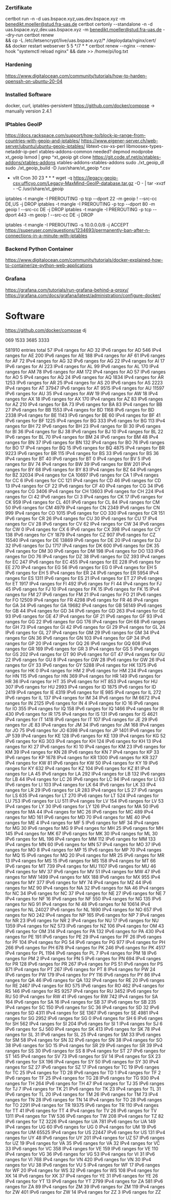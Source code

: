 ### Zertifikate
certbot run -n -d uas.bspace.xyz,uas.dev.bspace.xyz  -m  benedikt.moeller@stud.fra-uas.de
certbot certonly --standalone -n -d uas.bspace.xyz,dev.uas.bspace.xyz  -m  benedikt.moeller@stud.fra-uas.de --dry-run 
certbot renew \
 && cp -L /etc/letsencrypt/live/uas.bspace.xyz/* /deploydata/nginx/cert/ \
 && docker restart webserver
 5 5 */7 * * certbot renew --nginx --renew-hook "systemctl reload nginx" && date >> /home/pi/log.txt

### Hardening
 https://www.digitalocean.com/community/tutorials/how-to-harden-openssh-on-ubuntu-20-04

### Installed Software
docker, curl, iptables-persistent
https://github.com/docker/compose -> manually version 2.4.1

### IPtables GeoIP
https://docs.rackspace.com/support/how-to/block-ip-range-from-countries-with-geoip-and-iptables/
https://www.eigener-server.ch/web-server/ubuntu/ubuntu-geoip-iptables/
libtext-csv-xs-perl libmoosex-types-netaddr-ip-perl
xtables-addons-common
needed? depmod
modprobe xt_geoip
lsmod | grep ^xt_geoip
git clone https://git.code.sf.net/p/xtables-addons/xtables-addons xtables-addons-xtables-addons
sudo ./xt_geoip_dl
sudo ./xt_geoip_build -D /usr/share/xt_geoip *.csv
- vllt Cron
 30 23 * * * wget -q https://legacy-geoip-csv.ufficyo.com/Legacy-MaxMind-GeoIP-database.tar.gz -O - | tar -xvzf - -C /usr/share/xt_geoip

iptables -t mangle -I PREROUTING -p tcp --dport 22 -m geoip ! --src-cc DE,US -j DROP
iptables -t mangle -I PREROUTING -p tcp --dport 80 -m geoip ! --src-cc DE -j DROP
iptables -t mangle -I PREROUTING -p tcp --dport 443 -m geoip ! --src-cc DE -j DROP

iptables -t mangle -I PREROUTING -s 10.0.0.0/8 -j ACCEPT
https://superuser.com/questions/1234693/permanently-ban-after-n-connections-in-a-minute-with-iptables

### Backend Python Container
https://www.digitalocean.com/community/tutorials/docker-explained-how-to-containerize-python-web-applications



### Grafana
https://grafana.com/tutorials/run-grafana-behind-a-proxy/
https://grafana.com/docs/grafana/latest/administration/configure-docker/

# Software
https://github.com/docker/compose
dj

069 1533  3685
          3333

581910 entries total
   57 IPv4 ranges for AD
   32 IPv6 ranges for AD
  546 IPv4 ranges for AE
  200 IPv6 ranges for AE
  188 IPv4 ranges for AF
   61 IPv6 ranges for AF
   72 IPv4 ranges for AG
   32 IPv6 ranges for AG
   22 IPv4 ranges for AI
   17 IPv6 ranges for AI
  223 IPv4 ranges for AL
   99 IPv6 ranges for AL
  170 IPv4 ranges for AM
   78 IPv6 ranges for AM
  172 IPv4 ranges for AO
   57 IPv6 ranges for AO
    5 IPv4 ranges for AQ
   24 IPv6 ranges for AQ
 1834 IPv4 ranges for AR
 1253 IPv6 ranges for AR
   25 IPv4 ranges for AS
   20 IPv6 ranges for AS
 2223 IPv4 ranges for AT
37947 IPv6 ranges for AT
 9515 IPv4 ranges for AU
11597 IPv6 ranges for AU
   35 IPv4 ranges for AW
   19 IPv6 ranges for AW
   18 IPv4 ranges for AX
   18 IPv6 ranges for AX
  170 IPv4 ranges for AZ
   83 IPv6 ranges for AZ
  210 IPv4 ranges for BA
   73 IPv6 ranges for BA
   83 IPv4 ranges for BB
   27 IPv6 ranges for BB
 1553 IPv4 ranges for BD
 1168 IPv6 ranges for BD
 2338 IPv4 ranges for BE
 1143 IPv6 ranges for BE
   60 IPv4 ranges for BF
   41 IPv6 ranges for BF
 1225 IPv4 ranges for BG
  333 IPv6 ranges for BG
  113 IPv4 ranges for BH
   72 IPv6 ranges for BH
   23 IPv4 ranges for BI
   30 IPv6 ranges for BI
   36 IPv4 ranges for BJ
   38 IPv6 ranges for BJ
   10 IPv4 ranges for BL
   22 IPv6 ranges for BL
   70 IPv4 ranges for BM
   24 IPv6 ranges for BM
   48 IPv4 ranges for BN
   37 IPv6 ranges for BN
  132 IPv4 ranges for BO
   76 IPv6 ranges for BO
   17 IPv4 ranges for BQ
   15 IPv6 ranges for BQ
 4875 IPv4 ranges for BR
 9223 IPv6 ranges for BR
  115 IPv4 ranges for BS
   33 IPv6 ranges for BS
   36 IPv4 ranges for BT
   40 IPv6 ranges for BT
    0 IPv4 ranges for BV
    5 IPv6 ranges for BV
   74 IPv4 ranges for BW
   39 IPv6 ranges for BW
  201 IPv4 ranges for BY
   68 IPv6 ranges for BY
   83 IPv4 ranges for BZ
   64 IPv6 ranges for BZ
32034 IPv4 ranges for CA
10697 IPv6 ranges for CA
    1 IPv4 ranges for CC
    6 IPv6 ranges for CC
  121 IPv4 ranges for CD
   46 IPv6 ranges for CD
   13 IPv4 ranges for CF
   22 IPv6 ranges for CF
   40 IPv4 ranges for CG
   34 IPv6 ranges for CG
 3406 IPv4 ranges for CH
13603 IPv6 ranges for CH
  224 IPv4 ranges for CI
   42 IPv6 ranges for CI
    3 IPv4 ranges for CK
   17 IPv6 ranges for CK
  959 IPv4 ranges for CL
  401 IPv6 ranges for CL
   84 IPv4 ranges for CM
   50 IPv6 ranges for CM
 4979 IPv4 ranges for CN
 2349 IPv6 ranges for CN
  999 IPv4 ranges for CO
 1015 IPv6 ranges for CO
  330 IPv4 ranges for CR
  151 IPv6 ranges for CR
   26 IPv4 ranges for CU
   30 IPv6 ranges for CU
   17 IPv4 ranges for CV
   28 IPv6 ranges for CV
   62 IPv4 ranges for CW
   34 IPv6 ranges for CW
    0 IPv4 ranges for CX
    6 IPv6 ranges for CX
  398 IPv4 ranges for CY
  138 IPv6 ranges for CY
 1879 IPv4 ranges for CZ
  907 IPv6 ranges for CZ
15540 IPv4 ranges for DE
13869 IPv6 ranges for DE
   20 IPv4 ranges for DJ
   32 IPv6 ranges for DJ
 1717 IPv4 ranges for DK
  600 IPv6 ranges for DK
   35 IPv4 ranges for DM
   30 IPv6 ranges for DM
  198 IPv4 ranges for DO
  133 IPv6 ranges for DO
   76 IPv4 ranges for DZ
   38 IPv6 ranges for DZ
  393 IPv4 ranges for EC
  247 IPv6 ranges for EC
  455 IPv4 ranges for EE
  228 IPv6 ranges for EE
  270 IPv4 ranges for EG
   56 IPv6 ranges for EG
    0 IPv4 ranges for EH
    5 IPv6 ranges for EH
    5 IPv4 ranges for ER
   24 IPv6 ranges for ER
 5954 IPv4 ranges for ES
 1311 IPv6 ranges for ES
   21 IPv4 ranges for ET
   27 IPv6 ranges for ET
 1917 IPv4 ranges for FI
  492 IPv6 ranges for FI
   44 IPv4 ranges for FJ
   45 IPv6 ranges for FJ
   10 IPv4 ranges for FK
   15 IPv6 ranges for FK
   15 IPv4 ranges for FM
   27 IPv6 ranges for FM
   21 IPv4 ranges for FO
   21 IPv6 ranges for FO
12509 IPv4 ranges for FR
 4298 IPv6 ranges for FR
   46 IPv4 ranges for GA
   34 IPv6 ranges for GA
19682 IPv4 ranges for GB
56149 IPv6 ranges for GB
   44 IPv4 ranges for GD
   34 IPv6 ranges for GD
  263 IPv4 ranges for GE
   93 IPv6 ranges for GE
   47 IPv4 ranges for GF
   21 IPv6 ranges for GF
   93 IPv4 ranges for GG
   22 IPv6 ranges for GG
  176 IPv4 ranges for GH
   68 IPv6 ranges for GH
   73 IPv4 ranges for GI
   42 IPv6 ranges for GI
   29 IPv4 ranges for GL
   24 IPv6 ranges for GL
   27 IPv4 ranges for GM
   29 IPv6 ranges for GM
   34 IPv4 ranges for GN
   36 IPv6 ranges for GN
  103 IPv4 ranges for GP
   34 IPv6 ranges for GP
   20 IPv4 ranges for GQ
   26 IPv6 ranges for GQ
  608 IPv4 ranges for GR
  169 IPv6 ranges for GR
    3 IPv4 ranges for GS
    5 IPv6 ranges for GS
  202 IPv4 ranges for GT
   90 IPv6 ranges for GT
   47 IPv4 ranges for GU
   22 IPv6 ranges for GU
    8 IPv4 ranges for GW
   28 IPv6 ranges for GW
   26 IPv4 ranges for GY
   33 IPv6 ranges for GY
 5288 IPv4 ranges for HK
 1375 IPv6 ranges for HK
    0 IPv4 ranges for HM
    2 IPv6 ranges for HM
  234 IPv4 ranges for HN
  115 IPv6 ranges for HN
  369 IPv4 ranges for HR
  149 IPv6 ranges for HR
   36 IPv4 ranges for HT
   35 IPv6 ranges for HT
  853 IPv4 ranges for HU
  307 IPv6 ranges for HU
 2993 IPv4 ranges for ID
 1875 IPv6 ranges for ID
 2419 IPv4 ranges for IE
 4319 IPv6 ranges for IE
  985 IPv4 ranges for IL
  272 IPv6 ranges for IL
  137 IPv4 ranges for IM
   34 IPv6 ranges for IM
 6672 IPv4 ranges for IN
 2125 IPv6 ranges for IN
    4 IPv4 ranges for IO
   16 IPv6 ranges for IO
  355 IPv4 ranges for IQ
  158 IPv6 ranges for IQ
 1466 IPv4 ranges for IR
  430 IPv6 ranges for IR
  175 IPv4 ranges for IS
  131 IPv6 ranges for IS
 4621 IPv4 ranges for IT
 1418 IPv6 ranges for IT
  107 IPv4 ranges for JE
   29 IPv6 ranges for JE
   83 IPv4 ranges for JM
   34 IPv6 ranges for JM
  168 IPv4 ranges for JO
   75 IPv6 ranges for JO
 6398 IPv4 ranges for JP
 1401 IPv6 ranges for JP
  539 IPv4 ranges for KE
  128 IPv6 ranges for KE
  139 IPv4 ranges for KG
   52 IPv6 ranges for KG
  303 IPv4 ranges for KH
  124 IPv6 ranges for KH
   13 IPv4 ranges for KI
   27 IPv6 ranges for KI
   10 IPv4 ranges for KM
   23 IPv6 ranges for KM
   39 IPv4 ranges for KN
   28 IPv6 ranges for KN
    7 IPv4 ranges for KP
   33 IPv6 ranges for KP
 1678 IPv4 ranges for KR
 1300 IPv6 ranges for KR
  327 IPv4 ranges for KW
   81 IPv6 ranges for KW
   50 IPv4 ranges for KY
   19 IPv6 ranges for KY
  632 IPv4 ranges for KZ
  104 IPv6 ranges for KZ
   81 IPv4 ranges for LA
   45 IPv6 ranges for LA
  292 IPv4 ranges for LB
  132 IPv6 ranges for LB
   44 IPv4 ranges for LC
   26 IPv6 ranges for LC
   94 IPv4 ranges for LI
   63 IPv6 ranges for LI
  103 IPv4 ranges for LK
   64 IPv6 ranges for LK
   33 IPv4 ranges for LR
   29 IPv6 ranges for LR
  283 IPv4 ranges for LS
   27 IPv6 ranges for LS
  635 IPv4 ranges for LT
  270 IPv6 ranges for LT
  524 IPv4 ranges for LU
  753 IPv6 ranges for LU
  511 IPv4 ranges for LV
  154 IPv6 ranges for LV
   53 IPv4 ranges for LY
   30 IPv6 ranges for LY
  126 IPv4 ranges for MA
   50 IPv6 ranges for MA
   44 IPv4 ranges for MC
   26 IPv6 ranges for MC
  489 IPv4 ranges for MD
  161 IPv6 ranges for MD
   70 IPv4 ranges for ME
   40 IPv6 ranges for ME
    4 IPv4 ranges for MF
    5 IPv6 ranges for MF
   34 IPv4 ranges for MG
   30 IPv6 ranges for MG
    9 IPv4 ranges for MH
   25 IPv6 ranges for MH
  145 IPv4 ranges for MK
   67 IPv6 ranges for MK
   30 IPv4 ranges for ML
   30 IPv6 ranges for ML
  196 IPv4 ranges for MM
  112 IPv6 ranges for MM
  133 IPv4 ranges for MN
   60 IPv6 ranges for MN
   57 IPv4 ranges for MO
   37 IPv6 ranges for MO
    8 IPv4 ranges for MP
   15 IPv6 ranges for MP
   70 IPv4 ranges for MQ
   15 IPv6 ranges for MQ
   20 IPv4 ranges for MR
   25 IPv6 ranges for MR
   13 IPv4 ranges for MS
   15 IPv6 ranges for MS
  158 IPv4 ranges for MT
   66 IPv6 ranges for MT
  739 IPv4 ranges for MU
 1107 IPv6 ranges for MU
   46 IPv4 ranges for MV
   37 IPv6 ranges for MV
   51 IPv4 ranges for MW
   47 IPv6 ranges for MW
 1499 IPv4 ranges for MX
  188 IPv6 ranges for MX
  955 IPv4 ranges for MY
  377 IPv6 ranges for MY
   74 IPv4 ranges for MZ
   44 IPv6 ranges for MZ
   90 IPv4 ranges for NA
   32 IPv6 ranges for NA
   46 IPv4 ranges for NC
   34 IPv6 ranges for NC
   37 IPv4 ranges for NE
   27 IPv6 ranges for NE
    7 IPv4 ranges for NF
   16 IPv6 ranges for NF
  550 IPv4 ranges for NG
  135 IPv6 ranges for NG
   91 IPv4 ranges for NI
   48 IPv6 ranges for NI
10614 IPv4 ranges for NL
24027 IPv6 ranges for NL
 1690 IPv4 ranges for NO
  657 IPv6 ranges for NO
  242 IPv4 ranges for NP
  165 IPv6 ranges for NP
    7 IPv4 ranges for NR
   23 IPv6 ranges for NR
    2 IPv4 ranges for NU
   17 IPv6 ranges for NU
 1359 IPv4 ranges for NZ
  573 IPv6 ranges for NZ
  106 IPv4 ranges for OM
   43 IPv6 ranges for OM
  314 IPv4 ranges for PA
  132 IPv6 ranges for PA
  430 IPv4 ranges for PE
  191 IPv6 ranges for PE
   29 IPv4 ranges for PF
   26 IPv6 ranges for PF
  104 IPv4 ranges for PG
   54 IPv6 ranges for PG
  977 IPv4 ranges for PH
  266 IPv6 ranges for PH
  678 IPv4 ranges for PK
  246 IPv6 ranges for PK
 4517 IPv4 ranges for PL
 1194 IPv6 ranges for PL
    7 IPv4 ranges for PM
   18 IPv6 ranges for PM
    2 IPv4 ranges for PN
    5 IPv6 ranges for PN
  694 IPv4 ranges for PR
  128 IPv6 ranges for PR
  267 IPv4 ranges for PS
   51 IPv6 ranges for PS
  871 IPv4 ranges for PT
  267 IPv6 ranges for PT
    8 IPv4 ranges for PW
   24 IPv6 ranges for PW
  179 IPv4 ranges for PY
  116 IPv6 ranges for PY
   86 IPv4 ranges for QA
   46 IPv6 ranges for QA
  132 IPv4 ranges for RE
   20 IPv6 ranges for RE
 2467 IPv4 ranges for RO
  575 IPv6 ranges for RO
  462 IPv4 ranges for RS
  146 IPv6 ranges for RS
 9257 IPv4 ranges for RU
 3452 IPv6 ranges for RU
   50 IPv4 ranges for RW
   41 IPv6 ranges for RW
  742 IPv4 ranges for SA
  164 IPv6 ranges for SA
   16 IPv4 ranges for SB
   37 IPv6 ranges for SB
  235 IPv4 ranges for SC
  150 IPv6 ranges for SC
   36 IPv4 ranges for SD
   32 IPv6 ranges for SD
 4311 IPv4 ranges for SE
 1367 IPv6 ranges for SE
 4981 IPv4 ranges for SG
 2952 IPv6 ranges for SG
    0 IPv4 ranges for SH
    6 IPv6 ranges for SH
  562 IPv4 ranges for SI
  204 IPv6 ranges for SI
    1 IPv4 ranges for SJ
    6 IPv6 ranges for SJ
  560 IPv4 ranges for SK
  413 IPv6 ranges for SK
   78 IPv4 ranges for SL
   31 IPv6 ranges for SL
   25 IPv4 ranges for SM
   33 IPv6 ranges for SM
   58 IPv4 ranges for SN
   32 IPv6 ranges for SN
   38 IPv4 ranges for SO
   38 IPv6 ranges for SO
   15 IPv4 ranges for SR
   29 IPv6 ranges for SR
   39 IPv4 ranges for SS
   30 IPv6 ranges for SS
    8 IPv4 ranges for ST
   27 IPv6 ranges for ST
  145 IPv4 ranges for SV
   73 IPv6 ranges for SV
   14 IPv4 ranges for SX
   23 IPv6 ranges for SX
  196 IPv4 ranges for SY
   50 IPv6 ranges for SY
   30 IPv4 ranges for SZ
   27 IPv6 ranges for SZ
   17 IPv4 ranges for TC
   19 IPv6 ranges for TC
   25 IPv4 ranges for TD
   28 IPv6 ranges for TD
    1 IPv4 ranges for TF
    2 IPv6 ranges for TF
   25 IPv4 ranges for TG
   28 IPv6 ranges for TG
  930 IPv4 ranges for TH
  264 IPv6 ranges for TH
   47 IPv4 ranges for TJ
   35 IPv6 ranges for TJ
    7 IPv4 ranges for TK
   21 IPv6 ranges for TK
   23 IPv4 ranges for TL
   31 IPv6 ranges for TL
   20 IPv4 ranges for TM
   26 IPv6 ranges for TM
   73 IPv4 ranges for TN
   28 IPv6 ranges for TN
   14 IPv4 ranges for TO
   28 IPv6 ranges for TO
 2291 IPv4 ranges for TR
19375 IPv6 ranges for TR
  110 IPv4 ranges for TT
   41 IPv6 ranges for TT
    4 IPv4 ranges for TV
   26 IPv6 ranges for TV
 1311 IPv4 ranges for TW
  536 IPv6 ranges for TW
  208 IPv4 ranges for TZ
   82 IPv6 ranges for TZ
 3226 IPv4 ranges for UA
  781 IPv6 ranges for UA
  149 IPv4 ranges for UG
   60 IPv6 ranges for UG
    0 IPv4 ranges for UM
   19 IPv6 ranges for UM
65525 IPv4 ranges for US
22447 IPv6 ranges for US
  131 IPv4 ranges for UY
   48 IPv6 ranges for UY
  201 IPv4 ranges for UZ
   57 IPv6 ranges for UZ
   19 IPv4 ranges for VA
   35 IPv6 ranges for VA
   32 IPv4 ranges for VC
   33 IPv6 ranges for VC
  358 IPv4 ranges for VE
  159 IPv6 ranges for VE
  110 IPv4 ranges for VG
   36 IPv6 ranges for VG
   53 IPv4 ranges for VI
   31 IPv6 ranges for VI
  768 IPv4 ranges for VN
  420 IPv6 ranges for VN
   30 IPv4 ranges for VU
   38 IPv6 ranges for VU
    5 IPv4 ranges for WF
   17 IPv6 ranges for WF
   20 IPv4 ranges for WS
   32 IPv6 ranges for WS
  108 IPv4 ranges for XK
   14 IPv6 ranges for XK
   37 IPv4 ranges for YE
   31 IPv6 ranges for YE
   26 IPv4 ranges for YT
   13 IPv6 ranges for YT
 2799 IPv4 ranges for ZA
  581 IPv6 ranges for ZA
   89 IPv4 ranges for ZM
   39 IPv6 ranges for ZM
  119 IPv4 ranges for ZW
  401 IPv6 ranges for ZW
   14 IPv4 ranges for ZZ
    3 IPv6 ranges for ZZ
